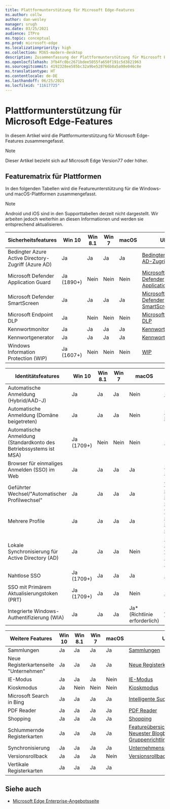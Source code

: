 ```yaml
---
title: Plattformunterstützung für Microsoft Edge-Features
ms.author: collw
author: dan-wesley
manager: srugh
ms.date: 03/25/2021
audience: ITPro
ms.topic: conceptual
ms.prod: microsoft-edge
ms.localizationpriority: high
ms.collection: M365-modern-desktop
description: Zusammenfassung der Plattformunterstützung für Microsoft Edge-Features
ms.openlocfilehash: 3fb4fc0bc2671bdee5055fa650f191c5d3821963
ms.sourcegitcommit: 4192328ee585bc32a9be528766b8a5a98e046c8e
ms.translationtype: HT
ms.contentlocale: de-DE
ms.lasthandoff: 06/25/2021
ms.locfileid: "11617725"
---
```

# <a name="platform-support-for-microsoft-edge-features"></a>Plattformunterstützung für Microsoft Edge-Features

In diesem Artikel wird die Plattformunterstützung für Microsoft Edge-Features zusammengefasst.

> [!NOTE]
> Dieser Artikel bezieht sich auf Microsoft Edge Version77 oder höher.

## <a name="feature-matrix-for-platforms"></a>Featurematrix für Plattformen

In den folgenden Tabellen wird die Featureunterstützung für die Windows- und macOS-Plattformen zusammengefasst.

> [!NOTE]
> Android und iOS sind in den Supporttabellen derzeit nicht dargestellt. Wir arbeiten jedoch weiterhin an diesen Informationen und werden sie entsprechend aktualisieren.

| Sicherheitsfeatures |Win 10|Win 8.1|Win 7|macOS|URL|
|--------|-------|--------|-----|-------|---|
|Bedingter Azure Active Directory-Zugriff (Azure AD)|Ja|Ja|Ja|Ja|[Bedingter Azure AD-Zugriff](/deployedge/ms-edge-security-conditional-access#accessing-conditional-access-protected-resources-in-microsoft-edge)|
|Microsoft Defender Application Guard|Ja (1890+)|Nein|Nein|Nein|[Microsoft Defender Application Guard](/deployedge/microsoft-edge-security-windows-defender-application-guard) |
|Microsoft Defender SmartScreen|Ja|Ja|Ja|Ja|[Microsoft Defender SmartScreen](/deployedge/microsoft-edge-security-smartscreen) |
|Microsoft Endpoint DLP|Ja|Nein|Nein|Nein|[Microsoft Endpoint DLP](/deployedge/microsoft-edge-security-dlp#microsoft-endpoint-data-loss-prevention-endpoint-dlp)|
|Kennwortmonitor|Ja|Ja|Ja|Ja|[Kennwortmonitor](https://blogs.windows.com/msedgedev/2021/01/21/edge-88-privacy/)|
|Kennwortgenerator|Ja|Ja|Ja|Ja|[Kennwortgenerator](https://blogs.windows.com/msedgedev/2021/01/21/edge-88-privacy/)|
|Windows Information Protection (WIP)|Ja (1607+)|Nein|Nein|Nein|[WIP](/deployedge/microsoft-edge-security-windows-information-protection#system-requirements)|

|Identitätsfeatures| Win 10 | Win 8.1 | Win 7 | macOS | URL |
|--|--|--|--|--|--|
|Automatische Anmeldung (Hybrid/AAD-J)|Ja|Ja|Ja|Nein|[Hybrid/AAD-J](/deployedge/microsoft-edge-security-identity#automatic-sign-in)|
|Automatische Anmeldung (Domäne beigetreten)|Ja|Ja|Ja|Nein|[Domäne beigetreten](/deployedge/microsoft-edge-security-identity#automatic-sign-in)|
|Automatische Anmeldung (Standardkonto des Betriebssystems ist MSA)|Ja (1709+)|Nein|Nein|Nein|[MSA](/deployedge/microsoft-edge-security-identity#automatic-sign-in)|
|Browser für einmaliges Anmelden (SSO) im Web|Ja|Ja|Ja|Ja|[Browser-Web SSO](https://www.microsoft.com/microsoft-365/roadmap?featureid=66332)|
|Geführter Wechsel/"Automatischer Profilwechsel"|Ja|Ja|Ja|Ja|[Verwenden mehrerer Profile im Unternehmen und Zuhause](https://blogs.windows.com/msedgedev/2020/04/30/automatic-profile-switching/) |
|Mehrere Profile|Ja|Ja|Ja|Ja|[Verwenden mehrerer Profile im Unternehmen und Zuhause](https://blogs.windows.com/msedgedev/2020/04/30/automatic-profile-switching/) |
|Lokale Synchronisierung für Active Directory (AD)|Ja|Ja|Ja|Nein|[Lokale Synchronisierung für Active Directory (AD)-Benutzer](/deployedge/microsoft-edge-on-premises-sync) |
|Nahtlose SSO|Ja (1709+)|Ja|Ja|Ja|[Nahtlose SSO](/deployedge/microsoft-edge-security-identity#seamless-sso)|
|SSO mit Primärem Aktualisierungstoken (PRT)|Ja (1709+)|Ja|Ja|Nein|[SSO mit PRT](/deployedge/microsoft-edge-security-identity#sso-with-primary-refresh-token-prt)|
|Integrierte Windows-Authentifizierung (WIA)|Ja|Ja|Ja|Ja* (Richtlinie erforderlich)|[WIA](/deployedge/microsoft-edge-security-identity#windows-integrated-authentication-wia)|

|Weitere Features|Win 10|Win 8.1|Win 7|macOS|URL|
|--------|-------|--------|-----|-------|---|
|Sammlungen|Ja|Ja|Ja|Ja|[Sammlungen](https://blogs.windows.com/msedgedev/2019/12/09/improvements-collections-sync-microsoft-edge/) |
|Neue Registerkartenseite "Unternehmen"|Ja|Ja|Ja|Ja|[Neue Registerkartenseite](https://blogs.windows.com/msedgedev/2020/10/29/enterprise-new-tab-page-my-feed/) |
|IE-Modus|Ja|Ja|Ja|Nein|[IE-Modus](/deployedge/edge-ie-mode#prerequisites)|
|Kioskmodus|Ja|Nein|Nein|Nein|[Kioskmodus](/deployedge/microsoft-edge-configure-kiosk-mode)|
|Microsoft Search in Bing|Ja|Ja|Ja|Ja|[Intelligente Suche in Bing](https://www.microsoft.com/edge/business/intelligent-search-with-bing) |
|PDF Reader|Ja|Ja|Ja|Ja|[PDF Reader](/deployedge/microsoft-edge-pdf) |
|Shopping|Ja|Ja|Ja|Ja|[Shopping](https://techcommunity.microsoft.com/t5/articles/introducing-shopping-with-microsoft-edge/m-p/1870080) |
|Schlummernde Registerkarten|Ja|Ja|Ja|Ja|[Featureübersicht](/deployedge/microsoft-edge-relnote-stable-channel)<br>[Neuester Blogbeitrag](https://blogs.windows.com/msedgedev/2021/03/04/edge-89-performance/)<br>[Gruppenrichtlinien](/deployedge/microsoft-edge-policies#sleeping-tabs-settings)|
|Synchronisierung|Ja|Ja|Ja|Ja| [Unternehmenssynchronisierung](/deployedge/microsoft-edge-enterprise-sync) |
|Versionsrollback|Ja|Ja|Ja|Nein|[Versionsrollback](/deployedge/edge-learnmore-rollback) |
|Vertikale Registerkarten|Ja|Ja|Ja|Ja| |

## <a name="see-also"></a>Siehe auch

- [Microsoft Edge Enterprise-Angebotsseite](https://aka.ms/EdgeEnterprise)